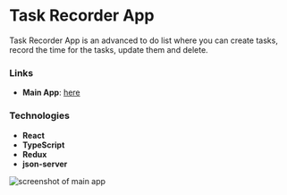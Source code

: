 # Task Recorder App

Task Recorder App is an advanced to do list where you can create tasks, record the time for the tasks, update them and delete.

### Links
- **Main App**: [here](https://task-recorder-online.herokuapp.com)

### Technologies
- **React**
- **TypeScript**
- **Redux**
- **json-server**

![screenshot of main app](https://res.cloudinary.com/kxnxchukwu/image/upload/v1649958198/og_hy6ll0.png)